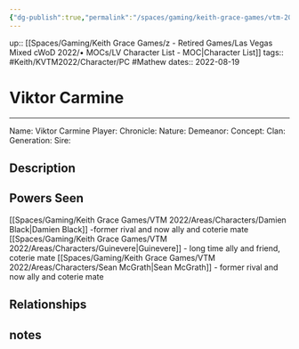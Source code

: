 ```yaml
---
{"dg-publish":true,"permalink":"/spaces/gaming/keith-grace-games/vtm-2022/areas/characters/viktor-carmine/","dgHomeLink":true,"dgPassFrontmatter":true}
---
```


up:: [[Spaces/Gaming/Keith Grace Games/z - Retired Games/Las Vegas Mixed cWoD 2022/• MOCs/LV Character List - MOC|Character List]]
tags:: #Keith/KVTM2022/Character/PC #Mathew
dates:: 2022-08-19
# Viktor Carmine


___
Name: Viktor Carmine
Player: 
Chronicle:
Nature:
Demeanor:
Concept: 
Clan:
Generation:
Sire:
## Description

## Powers Seen

[[Spaces/Gaming/Keith Grace Games/VTM 2022/Areas/Characters/Damien Black|Damien Black]] -former rival and now ally and coterie mate
[[Spaces/Gaming/Keith Grace Games/VTM 2022/Areas/Characters/Guinevere|Guinevere]] - long time ally and friend, coterie mate 
[[Spaces/Gaming/Keith Grace Games/VTM 2022/Areas/Characters/Sean McGrath|Sean McGrath]] - former rival and now ally and coterie mate

## Relationships

## notes
